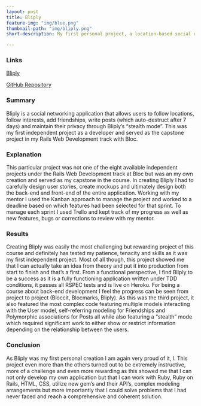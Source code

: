 ```yaml
---
layout: post
title: Bliply
feature-img: "img/blue.png"
thumbnail-path: "img/bliply.png"
short-description: My first personal project, a location-based social networking application.

---
```

### Links
<a href="https://bliply.herokuapp.com">Bliply</a>

<a href="https://github.com/swentling87/Bliply">GitHub Repository</a>

### Summary

Bliply is a social networking application that allows users to follow locations, follow interests, add friendships, write posts (which auto-destruct after 7 days) and maintain their privacy through Bliply’s “stealth mode”. This was my first independent project as a developer and served as the capstone project in my Rails Web Development track with Bloc.

### Explanation

This particular project was not one of the eight available independent projects under the Rails Web Development track at Bloc but was an my own creation and served as my capstone in the course. In creating Bliply I had to carefully design user stories, create mockups and ultimately design both the back-end and front-end of the entire application. Working with my mentor I used the Kanban approach to manage the project and worked to a deadline based on which features had been selected for that sprint. To manage each sprint I used Trello and kept track of my progress as well as new features, bugs or corrections to review with my mentor.

### Results

Creating Bliply was easily the most challenging but rewarding project of this course and definitely has tested my patience, tenacity and skills as it was my first independent project. Most of all though, this project showed me that I can actually take an idea from theory and put it into production from start to finish and that’s a first. From a functional perspective, I find Bliply to be a success as it is a fully functioning application written under TDD conditions, it passes all RSPEC tests and is live on Heroku. For being a course about back-end development I feel the progress can be seen from project to project (Bloccit, Blocmarks, Bliply). As this was the third project, it also featured the most complex code featuring multiple models interacting with the User model, self-referring modeling for Friendships and Polymorphic associations for Posts all while also featuring a “stealth” mode which required significant work to either show or restrict information depending on the relationship between the users.

### Conclusion

As Bliply was my first personal creation I am again very proud of it, I. This project even more than the others turned out to be extremely instructive, more of a challenge and even more rewarding as this showed me that I can not only develop my own application but that I can work with Ruby, Ruby on Rails, HTML, CSS, utilize new gem’s and their API’s, complex modeling arrangements but more importantly that I could solve problems that I had never faced and reach a comprehensive and coherent solution.
